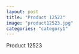 ```yaml
---
layout: post
title: "Product 12523"
image: "product12523.jpg"
categories: "category1"
---
```

Product 12523
